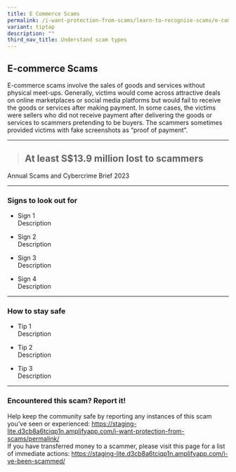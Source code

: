 ```yaml
---
title: E Commerce Scams
permalink: /i-want-protection-from-scams/learn-to-recognise-scams/e-commerce-scams/
variant: tiptap
description: ""
third_nav_title: Understand scam types
---
```

<h2><strong>E-commerce Scams</strong></h2>
<p>E-commerce scams involve the sales of goods and services without physical
meet-ups. Generally, victims would come across attractive deals on online
marketplaces or social media platforms but would fail to receive the goods
or services after making payment. In some cases, the victims were sellers
who did not receive payment after delivering the goods or services to scammers
pretending to be buyers. The scammers sometimes provided victims with fake
screenshots as “proof of payment”.</p>
<hr>
<blockquote>
<p></p>
<h2><strong>At least S$13.9 million lost to scammers</strong></h2>
</blockquote>
<p></p>
<p>Annual Scams and Cybercrime Brief 2023</p>
<hr>
<h3>Signs to look out for</h3>
<ul data-tight="true" class="tight">
<li>
<p>Sign 1
<br>Description</p>
</li>
<li>
<p>Sign 2
<br>Description</p>
</li>
<li>
<p>Sign 3
<br>Description</p>
</li>
<li>
<p>Sign 4
<br>Description</p>
</li>
</ul>
<hr>
<h3>How to stay safe</h3>
<ul data-tight="true" class="tight">
<li>
<p>Tip 1
<br>Description</p>
</li>
<li>
<p>Tip 2
<br>Description</p>
</li>
<li>
<p>Tip 3
<br>Description</p>
</li>
</ul>
<hr>
<h3>Encountered this scam? Report it!</h3>
<p>Help keep the community safe by reporting any instances of this scam you’ve
seen or experienced: <a href="https://staging-lite.d3cb8a6tciqp1n.amplifyapp.com/i-want-protection-from-scams/permalink/" rel="noopener noreferrer nofollow" target="_blank">https://staging-lite.d3cb8a6tciqp1n.amplifyapp.com/i-want-protection-from-scams/permalink/</a> 
<br>If you have transferred money to a scammer, please visit this page for
a list of immediate actions: <a href="https://staging-lite.d3cb8a6tciqp1n.amplifyapp.com/i-ve-been-scammed/" rel="noopener noreferrer nofollow" target="_blank">https://staging-lite.d3cb8a6tciqp1n.amplifyapp.com/i-ve-been-scammed/</a>
</p>
<p></p>
<p></p>